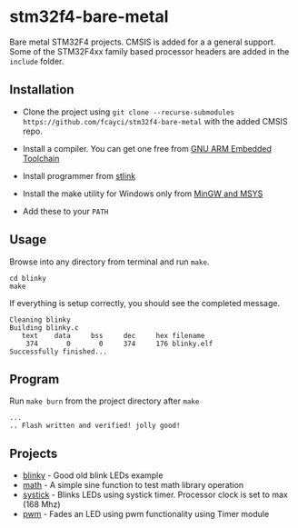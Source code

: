# stm32f4-bare-metal

Bare metal STM32F4 projects. CMSIS is added for a a general support.
Some of the STM32F4xx family based processor headers are added in the `include` folder.

## Installation

* Clone the project using `git clone --recurse-submodules https://github.com/fcayci/stm32f4-bare-metal`
with the added CMSIS repo.

* Install a compiler. You can get one free from [GNU ARM Embedded Toolchain](https://developer.arm.com/open-source/gnu-toolchain/gnu-rm/downloads)
* Install programmer from [stlink](https://github.com/texane/stlink)
* Install the make utility for Windows only from [MinGW and MSYS](http://www.mingw.org/)
* Add these to your `PATH`

## Usage

Browse into any directory from terminal and run `make`.
```
cd blinky
make
```

If everything is setup correctly, you should see the completed message.
```
Cleaning blinky
Building blinky.c
   text    data     bss     dec     hex filename
    374       0       0     374     176 blinky.elf
Successfully finished...
```

## Program

Run `make burn` from the project directory after `make`
```
...
.. Flash written and verified! jolly good!
```

## Projects

* [blinky](blinky/) - Good old blink LEDs example
* [math](math/) - A simple sine function to test math library operation
* [systick](systick/) - Blinks LEDs using systick timer. Processor clock is set to max (168 Mhz)
* [pwm](pwm/) - Fades an LED using pwm functionality using Timer module